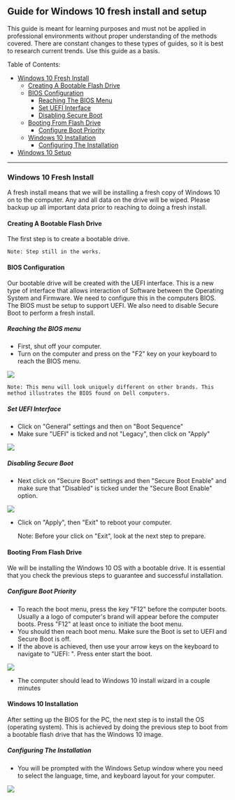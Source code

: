 ## Guide for Windows 10 fresh install and setup

This guide is meant for learning purposes and must not be applied in professional environments without proper understanding of the methods covered. There are constant changes to these types of guides, so it is best to research current trends. Use this guide as a basis.

Table of Contents:
- [Windows 10 Fresh Install](#windows-10-fresh-install)
	- [Creating A  Bootable Flash Drive](#Creating-A-Bootable-Flash-Drive)
	- [BIOS Configuration](#bios-configuration)
		- [Reaching The BIOS Menu](#-Reaching-the-BIOS-menu)
		- [Set UEFI Interface](#Set-UEFI-Interface)
		- [Disabling Secure Boot](#Disabling-Secure-Boot)
	- [Booting From Flash Drive](#Booting-From-Flash-Drive)
		- [Configure Boot Priority](#Configure-Boot-Priority)
	- [Windows 10 Installation](#windows-10-installation)
		- [Configuring The Installation](#Configuring-The-Installation)
- [Windows 10 Setup](#setup)

---

### Windows 10 Fresh Install

A fresh install means that we will be installing a fresh copy of Windows 10 on to the computer. Any and all data on the drive will be wiped. Please backup up all important data prior to reaching to doing a fresh install.

#### Creating A Bootable Flash Drive

The first step is to create a bootable drive.

	Note: Step still in the works.

#### BIOS Configuration

Our bootable drive will be created with the UEFI interface. This is a new type of interface that allows interaction of Software between the Operating System and Firmware. We need to configure this in the computers BIOS. The BIOS must be setup to support UEFI. We also need to disable Secure Boot to perform a fresh install.

##### Reaching the BIOS menu
- First, shut off your computer.
- Turn on the computer and press on the "F2" key on your keyboard to reach the BIOS menu.

![](https://philipyip.files.wordpress.com/2016/07/dell-business-uefi-bios.png?w=920&h=522)

	Note: This menu will look uniquely different on other brands. This method illustrates the BIOS found on Dell computers.

##### Set UEFI Interface
- Click on "General" settings and then on "Boot Sequence"
- Make sure "UEFI" is ticked and not "Legacy", then click on "Apply"

![](https://static.spiceworks.com/shared/post/0021/8341/UEFI_BIOS_Boot_Select.png)

##### Disabling Secure Boot

- Next click on "Secure Boot" settings and then "Secure Boot Enable" and make sure that "Disabled" is ticked under the "Secure Boot Enable" option.

![](https://kbimg.dell.com/library/KB/DELL_ORGANIZATIONAL_GROUPS/DELL_GLOBAL/Content%20Team/UEFI_BIOS_SecureBoot_Disabled.png)

- Click on "Apply", then "Exit" to reboot your computer.

	Note: Before your click on "Exit", look at the next step to prepare.

#### Booting From Flash Drive

We will be installing the Windows 10 OS with a bootable drive. It is essential that you check the previous steps to guarantee and successful installation.

##### Configure Boot Priority
- To reach the boot menu, press the key "F12" before the computer boots. Usually a a logo of computer's brand will appear before the computer boots. Press "F12" at least once to initiate the boot menu.
- You should then reach boot menu. Make sure the Boot is set to UEFI and Secure Boot is off.
- If the above is achieved, then use your arrow keys on the keyboard to navigate to "UEFI: <YOURFLASHDRIVESNAME>". Press enter start the boot.

![](https://i.imgur.com/0h7t5tZ.png)

- The computer should lead to Windows 10 install wizard in a couple minutes

#### Windows 10 Installation

After setting up the BIOS for the PC, the next step is to install the OS (operating system). This is achieved by doing the previous step to boot from a bootable flash drive that has the Windows 10 image.

##### Configuring The Installation
- You will be prompted with the Windows Setup window where you need to select the language, time, and keyboard layout for your computer.

![](https://www.itechguides.com/wp-content/uploads/2019/04/Download-Windows-10-10-select-language-timea-currency-and-keyboard-to-install-.png)

